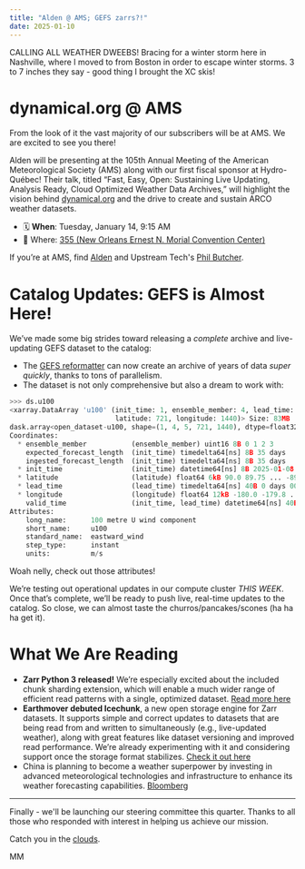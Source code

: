 ```yaml
---
title: "Alden @ AMS; GEFS zarrs?!"
date: 2025-01-10
---
```


CALLING ALL WEATHER DWEEBS! Bracing for a winter storm here in Nashville, where I moved to from Boston in order to escape winter storms. 3 to 7 inches they say - good thing I brought the XC skis!

# dynamical.org @ AMS

From the look of it the vast majority of our subscribers will be at AMS. We are excited to see you there!

Alden will be presenting at the 105th Annual Meeting of the American Meteorological Society (AMS) along with our first fiscal sponsor at Hydro-Québec! Their talk, titled “Fast, Easy, Open: Sustaining Live Updating, Analysis Ready, Cloud Optimized Weather Data Archives,” will highlight the vision behind [dynamical.org](http://dynamical.org) and the drive to create and sustain ARCO weather datasets.

- 🗓️ **When**: Tuesday, January 14, 9:15 AM
- 📍 Where: [355 (New Orleans Ernest N. Morial Convention Center)](https://ams.confex.com/ams/105ANNUAL/meetingapp.cgi/Paper/448901)

If you’re at AMS, find [Alden](https://www.linkedin.com/in/alden-keefe-sampson-a0292164/) and Upstream Tech's [Phil Butcher](https://www.linkedin.com/in/phillip-butcher-96ba2461/).

# Catalog Updates: GEFS is Almost Here!

We’ve made some big strides toward releasing a _complete_ archive and live-updating GEFS dataset to the catalog:

- The [GEFS reformatter](https://github.com/dynamical-org/reformatters) can now create an archive of years of data _super quickly_, thanks to tons of parallelism.
- The dataset is not only comprehensive but also a dream to work with:

```python
>>> ds.u100
<xarray.DataArray 'u100' (init_time: 1, ensemble_member: 4, lead_time: 5,
                          latitude: 721, longitude: 1440)> Size: 83MB
dask.array<open_dataset-u100, shape=(1, 4, 5, 721, 1440), dtype=float32, chunksize=(1, 4, 5, 73, 72), chunktype=numpy.ndarray>
Coordinates:
  * ensemble_member           (ensemble_member) uint16 8B 0 1 2 3
    expected_forecast_length  (init_time) timedelta64[ns] 8B 35 days
    ingested_forecast_length  (init_time) timedelta64[ns] 8B 35 days
  * init_time                 (init_time) datetime64[ns] 8B 2025-01-08
  * latitude                  (latitude) float64 6kB 90.0 89.75 ... -89.75 -90.0
  * lead_time                 (lead_time) timedelta64[ns] 40B 0 days 00:00:00...
  * longitude                 (longitude) float64 12kB -180.0 -179.8 ... 179.8
    valid_time                (init_time, lead_time) datetime64[ns] 40B 2025-...
Attributes:
    long_name:      100 metre U wind component
    short_name:     u100
    standard_name:  eastward_wind
    step_type:      instant
    units:          m/s
```

Woah nelly, check out those attributes!

We’re testing out operational updates in our compute cluster _THIS WEEK_. Once that’s complete, we’ll be ready to push live, real-time updates to the catalog. So close, we can almost taste the churros/pancakes/scones (ha ha ha get it).

# What We Are Reading

- **Zarr Python 3 released!** We’re especially excited about the included chunk sharding extension, which will enable a much wider range of efficient read patterns with a single, optimized dataset. [Read more here](https://zarr.dev/blog/zarr-python-3-release)
- **Earthmover debuted Icechunk**, a new open storage engine for Zarr datasets. It supports simple and correct updates to datasets that are being read from and written to simultaneously (e.g., live-updated weather), along with great features like dataset versioning and improved read performance. We’re already experimenting with it and considering support once the storage format stabilizes. [Check it out here](https://icechunk.io/)
- China is planning to become a weather superpower by investing in advanced meteorological technologies and infrastructure to enhance its weather forecasting capabilities. [Bloomberg](https://www.bloomberg.com/news/newsletters/2024-12-11/china-is-planning-to-become-a-weather-superpower)

---

Finally - we'll be launching our steering committee this quarter. Thanks to all those who responded with interest in helping us achieve our mission.

Catch you in the [clouds](https://www.youtube.com/watch?v=3N6rBXI3Uow).

MM
